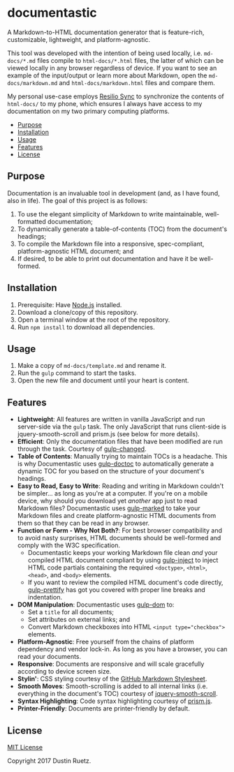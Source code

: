 # documentastic

A Markdown-to-HTML documentation generator that is feature-rich, customizable, lightweight, and platform-agnostic.

This tool was developed with the intention of being used locally, i.e. `md-docs/*.md` files compile to `html-docs/*.html` files, the latter of which can be viewed locally in any browser regardless of device. If you want to see an example of the input/output or learn more about Markdown, open the `md-docs/markdown.md` and `html-docs/markdown.html` files and compare them.

My personal use-case employs [Resilio Sync][resilio-sync] to synchronize the contents of `html-docs/` to my phone, which ensures I always have access to my documentation on my two primary computing platforms.

<!-- START doctoc generated TOC please keep comment here to allow auto update -->
<!-- DON'T EDIT THIS SECTION, INSTEAD RE-RUN doctoc TO UPDATE -->


- [Purpose](#purpose)
- [Installation](#installation)
- [Usage](#usage)
- [Features](#features)
- [License](#license)

<!-- END doctoc generated TOC please keep comment here to allow auto update -->

## Purpose

Documentation is an invaluable tool in development (and, as I have found, also in life). The goal of this project is as follows:

1. To use the elegant simplicity of Markdown to write maintainable, well-formatted documentation;
1. To dynamically generate a table-of-contents (TOC) from the document's headings;
1. To compile the Markdown file into a responsive, spec-compliant, platform-agnostic HTML document; and
1. If desired, to be able to print out documentation and have it be well-formed.

## Installation

1. Prerequisite: Have [Node.js][node-js] installed.
1. Download a clone/copy of this repository.
1. Open a terminal window at the root of the repository.
1. Run `npm install` to download all dependencies.

## Usage

1. Make a copy of `md-docs/template.md` and rename it.
1. Run the `gulp` command to start the tasks.
1. Open the new file and document until your heart is content.

## Features

* **Lightweight**: All features are written in vanilla JavaScript and run server-side via the `gulp` task. The only JavaScript that runs client-side is jquery-smooth-scroll and prism.js (see below for more details).
* **Efficient**: Only the documentation files that have been modified are run through the task. Courtesy of [gulp-changed][gulp-changed].
* **Table of Contents**: Manually trying to maintain TOCs is a headache. This is why Documentastic uses [gulp-doctoc][gulp-doctoc] to automatically generate a dynamic TOC for you based on the structure of your document's headings.
* **Easy to Read, Easy to Write**: Reading and writing in Markdown couldn't be simpler... as long as you're at a computer. If you're on a mobile device, why should you download yet _another_ app just to read Markdown files? Documentastic uses [gulp-marked][gulp-marked] to take your Markdown files and create platform-agnostic HTML documents from them so that they can be read in any browser.
* **Function or Form - Why Not Both?**: For best browser compatibility and to avoid nasty surprises, HTML documents should be well-formed and comply with the W3C specification.
	* Documentastic keeps your working Markdown file clean _and_ your compiled HTML document compliant by using [gulp-inject][gulp-inject] to inject HTML code partials containing the required `<doctype>`, `<html>`, `<head>`, and `<body>` elements.
	* If you want to review the compiled HTML document's code directly, [gulp-prettify][gulp-prettify] has got you covered with proper line breaks and indentation.
* **DOM Manipulation**: Documentastic uses [gulp-dom][gulp-dom] to:
	* Set a `title` for all documents;
	* Set attributes on external links; and
	* Convert Markdown checkboxes into HTML `<input type="checkbox">` elements.
* **Platform-Agnostic**: Free yourself from the chains of platform dependency and vendor lock-in. As long as you have a browser, you can read your documents.
* **Responsive**: Documents are responsive and will scale gracefully according to device screen size.
* **Stylin'**: CSS styling courtesy of the [GitHub Markdown Stylesheet][gh-md-ss].
* **Smooth Moves**: Smooth-scrolling is added to all internal links (i.e. everything in the document's TOC) courtesy of [jquery-smooth-scroll][jq-ss].
* **Syntax Highlighting**: Code syntax highlighting courtesy of [prism.js][prism].
* **Printer-Friendly**: Documents are printer-friendly by default.

## License

[MIT License][mit-license]

Copyright 2017 Dustin Ruetz.

[resilio-sync]: https://www.resilio.com/individuals

[node-js]: https://nodejs.org/en

[gulp-changed]: https://www.npmjs.com/package/gulp-changed
[gulp-doctoc]: https://www.npmjs.com/package/gulp-doctoc
[gulp-marked]: https://www.npmjs.com/package/gulp-marked
[gulp-inject]: https://www.npmjs.com/package/gulp-inject
[gulp-prettify]: https://www.npmjs.com/package/gulp-prettify
[gulp-dom]: https://www.npmjs.com/package/gulp-dom
[gh-md-ss]: https://gist.github.com/tuzz/3331384
[jq-ss]: https://github.com/kswedberg/jquery-smooth-scroll
[prism]: https://github.com/PrismJS/prism

[mit-license]: https://opensource.org/licenses/MIT